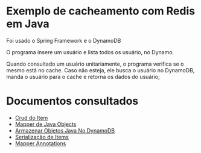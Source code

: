 # Exemplo de cacheamento com Redis em Java

Foi usado o Spring Framework e o DynamoDB


O programa insere um usuário e lista todos os usuário, no Dynamo.

Quando consultado um usuário unitariamente, o programa verifica se o mesmo está no cache.
Caso não esteja, ele busca o usuário no DynamoDB, manda o usuário para o cache e retorna os dados do usuário;



# Documentos consultados

- [Crud do Item](https://docs.aws.amazon.com/pt_br/amazondynamodb/latest/developerguide/JavaDocumentAPIItemCRUD.html)
- [Mapper de Java Objects](https://aws.amazon.com/pt/blogs/developer/storing-java-objects-in-amazon-dynamodb-tables/)
- [Armazenar Objetos Java No DynamoDB](https://aws.amazon.com/pt/blogs/developer/storing-java-objects-in-amazon-dynamodb-tables/)
- [Serialização de Items](https://stackoverflow.com/questions/30793481/dynamodb-jsonmarshaller-cannot-deserialize-list-of-object)
- [Mapper Annotations](https://docs.aws.amazon.com/pt_br/amazondynamodb/latest/developerguide/DynamoDBMapper.Annotations.html)
